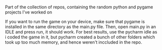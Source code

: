 Part of the collection of repos, containing the random python and pygame projects I've worked on

If you want to run the game on your device, make sure that pygame is installed in the same directory as the main.py file. Then, open main.py in an IDLE and press run, it should work.
For best results, use the pycharm idle as i coded the game in it, but pycharm created a bunch of other folders which took up too much memory, and hence weren't inccluded in the repo.
